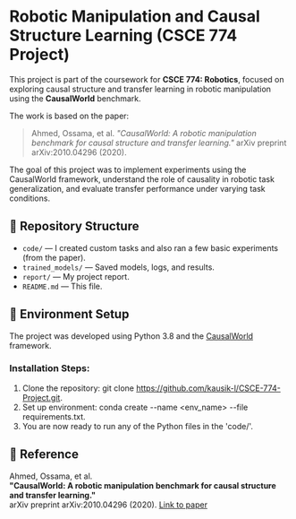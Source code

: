 # Robotic Manipulation and Causal Structure Learning (CSCE 774 Project)

This project is part of the coursework for **CSCE 774: Robotics**, focused on exploring causal structure and transfer learning in robotic manipulation using the **CausalWorld** benchmark.

The work is based on the paper:  
> Ahmed, Ossama, et al. *"CausalWorld: A robotic manipulation benchmark for causal structure and transfer learning."* arXiv preprint arXiv:2010.04296 (2020).

The goal of this project was to implement experiments using the CausalWorld framework, understand the role of causality in robotic task generalization, and evaluate transfer performance under varying task conditions.

## 📁 Repository Structure

- `code/` — I created custom tasks and also ran a few basic experiments (from the paper).
- `trained_models/` — Saved models, logs, and results.
- `report/` — My project report.
- `README.md` — This file.

## 🔧 Environment Setup

The project was developed using Python 3.8 and the [CausalWorld](https://github.com/rr-learning/CausalWorld) framework.

### Installation Steps:

1. Clone the repository: git clone https://github.com/kausik-l/CSCE-774-Project.git.
2. Set up environment: conda create --name <env_name> --file requirements.txt.
3. You are now ready to run any of the Python files in the 'code/'.






## 📝 Reference

Ahmed, Ossama, et al.  
**"CausalWorld: A robotic manipulation benchmark for causal structure and transfer learning."**  
arXiv preprint arXiv:2010.04296 (2020). [Link to paper](https://arxiv.org/abs/2010.04296)

